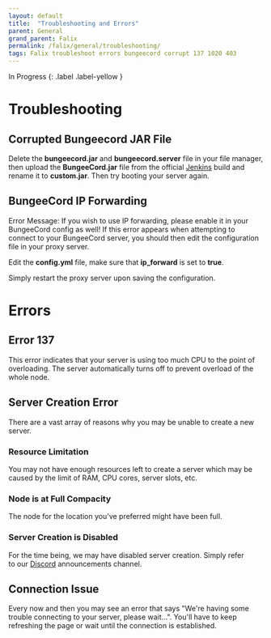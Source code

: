 ```yaml
---
layout: default
title:  "Troubleshooting and Errors"
parent: General
grand_parent: Falix
permalink: /falix/general/troubleshooting/
tags: Falix troubleshoot errors bungeecord corrupt 137 1020 403 
---
```


In Progress
{: .label .label-yellow }

# Troubleshooting
## Corrupted Bungeecord JAR File
Delete the __bungeecord.jar__ and __bungeecord.server__ file in your file manager, then upload the __BungeeCord.jar__ file from the official [Jenkins](https://ci.md-5.net/job/BungeeCord/) build and rename it to __custom.jar__. Then try booting your server again.

## BungeeCord IP Forwarding
Error Message: If you wish to use IP forwarding, please enable it in your BungeeCord config as well!
If this error appears when attempting to connect to your BungeeCord server, you should then edit the configuration file in your proxy server.

Edit the __config.yml__ file, make sure that **ip_forward** is set to **true**.

Simply restart the proxy server upon saving the configuration.

# Errors
## Error 137
This error indicates that your server is using too much CPU to the point of overloading. The server automatically turns off to prevent overload of the whole node.

## Server Creation Error
There are a vast array of reasons why you may be unable to create a new server.

### Resource Limitation
You may not have enough resources left to create a server which may be caused by the limit of RAM, CPU cores, server slots, etc.

### Node is at Full Compacity
The node for the location you've preferred might have been full.

### Server Creation is Disabled
For the time being, we may have disabled server creation. Simply refer to our [Discord](https://discord.gg/FalixNode) announcements channel.

## Connection Issue
Every now and then you may see an error that says "We're having some trouble connecting to your server, please wait...".
You'll have to keep refreshing the page or wait until the connection is established.